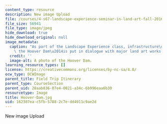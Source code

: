 ```yaml
---
content_type: resource
description: New image Upload
file: /courses/4-s67-landscape-experience-seminar-in-land-art-fall-2016/162307eac5fb57882c7edd4911c9ae2d_Hoover-Dam.jpg
file_size: 56941
file_type: image/jpeg
hide_download: true
hide_download_original: null
image_metadata:
  caption: "As part of the Landscape Experience class, infrastructure\u2014such as\
    \ the Hoover Dam\u2014is put in dialogue with major land art works."
  credit: ''
  image-alt: A photo of the Hoover Dam.
learning_resource_types: []
license: https://creativecommons.org/licenses/by-nc-sa/4.0/
ocw_type: OCWImage
parent_title: Field Trip Itinerary
parent_type: CourseSection
parent_uid: 28aab836-07e4-0021-a34c-6b996eaa6b30
resourcetype: Image
title: Hoover-Dam.jpg
uid: 162307ea-c5fb-5788-2c7e-dd4911c9ae2d
---
```

New image Upload